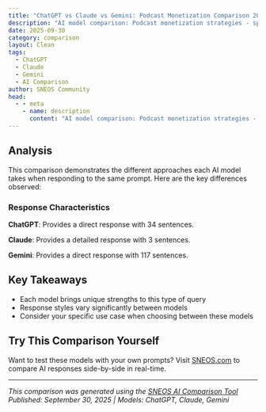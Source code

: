 ```yaml
---
title: "ChatGPT vs Claude vs Gemini: Podcast Monetization Comparison 2025"
description: "AI model comparison: Podcast monetization strategies - sponsorships and premium content..."
date: 2025-09-30
category: comparison
layout: Clean
tags:
  - ChatGPT
  - Claude
  - Gemini
  - AI Comparison
author: SNEOS Community
head:
  - - meta
    - name: description
      content: "AI model comparison: Podcast monetization strategies - sponsorships and premium content..."
---
```


<ChatComparison
  title="ChatGPT vs Claude vs Gemini: Podcast Monetization Comparison 2025"
  prompt="Podcast monetization strategies - sponsorships and premium content"
  :responses='{
    "ChatGPT": "Certainly! Here\u2019s a detailed overview of two popular podcast monetization strategies: sponsorships and premium content.\n\n### 1. Sponsorships\n\n**What Are Sponsorships?**  \nSponsorships involve partnering with brands or companies that pay you to promote their products or services during your podcast episodes.\n\n**How It Works:**  \n- **Pre-Roll, Mid-Roll, or Post-Roll Ads:** Sponsors pay for ad spots at the beginning, middle, or end of an episode.\n- **Host-Read Ads:** The podcast host personally reads the advertisement, which tends to be more authentic and engaging.\n- **Branded Content:** Sometimes sponsors want longer-form integrations or special segments related to their brand.\n\n**How to Get Sponsors:**  \n- Build an engaged and consistent listener base.\n- Define your niche and audience demographics.\n- Reach out to brands directly or join podcast ad networks/platforms (e.g., Podcorn, AdvertiseCast).\n- Offer metrics and analytics to demonstrate your podcast\u2019s value.\n\n**Best Practices:**  \n- Choose sponsors aligned with your audience to maintain trust.\n- Keep ads natural and native to your content style.\n- Be transparent with your audience about sponsored content.\n\n---\n\n### 2. Premium Content\n\n**What Is Premium Content?**  \nOffering exclusive content only available to paying subscribers or members.\n\n**Types of Premium Content:**  \n- **Ad-Free Episodes:** Listeners pay to access episodes without ads.\n- **Bonus Episodes:** Extra content that complements the free episodes.\n- **Early Access:** Subscribers can listen before the general audience.\n- **Behind-the-Scenes:** Content about production, interviews with the team, or making-of stories.\n- **Community Access:** Access to a private group or chat with hosts and other premium listeners.\n\n**Platforms for Premium Content:**  \n- Patreon\n- Supercast\n- Supporting platforms with membership features like Apple Podcasts Subscriptions, Spotify\u2019s Anchor premium tier, or Podbean.\n\n**Monetization Models:**  \n- Monthly subscriptions.\n- One-time payments for specific episodes or content.\n- Tiered memberships offering different levels of perks.\n\n**Best Practices:**  \n- Provide clear value that justifies the paywall.\n- Keep free content high quality to attract new listeners.\n- Regularly engage with subscribers and solicit feedback.\n- Promote premium offerings within free episodes without being too pushy.\n\n---\n\n### Summary\n\n| Strategy           | Description                             | Pros                                     | Cons                                |\n|--------------------|-------------------------------------|------------------------------------------|-------------------------------------|\n| Sponsorships       | Brand ads during episodes             | Reliable income, can be lucrative         | Finding sponsors can be challenging, may disrupt show flow |\n| Premium Content    | Paid exclusive content or perks      | Recurring revenue, builds community        | Requires consistent additional content, may limit audience reach |\n\n---\n\nIf you want, I can also help you draft sponsor outreach emails or plan a premium content launch!",
    "Claude": "# Podcast Monetization Strategies\n\n## Sponsorship Monetization\n\n### Types of Sponsorships\n\n**Pre-roll Ads (15-30 seconds)**\n- Play before content starts\n- Typically $15-25 per 1,000 downloads\n- Good for brand awareness\n\n**Mid-roll Ads (30-60 seconds)**\n- Highest engagement and rates\n- $20-40\u002B per 1,000 downloads\n- Best conversion rates\n\n**Post-roll Ads (15-30 seconds)**\n- Lowest engagement\n- $10-20 per 1,000 downloads\n- Often bundled with other placements\n\n**Host-read vs. Programmatic**\n- Host-read: Higher rates, more authentic\n- Programmatic: Automated, consistent revenue\n\n### Building Sponsor Appeal\n\n**Audience Requirements**\n- Consistent 5,000\u002B downloads per episode minimum\n- Engaged, defined demographic\n- Strong retention rates\n- Professional production quality\n\n**Media Kit Essentials**\n- Download statistics and growth trends\n- Audience demographics and geography\n- Engagement metrics\n- Sample episodes and testimonials\n- Rate card with clear pricing\n\n### Sponsor Acquisition\n\n**Direct Outreach**\n- Research brands that align with your niche\n- Personalized pitches highlighting audience fit\n- Offer trial rates for first-time sponsors\n\n**Podcast Ad Networks**\n- Midroll, AdvertiseCast, Spotify Ad Studio\n- Handle sales and placement automatically\n- Lower rates but less effort required\n\n## Premium Content Strategies\n\n### Subscription Models\n\n**Patreon-style Tiers**\n- $3-5: Bonus episodes, early access\n- $8-15: Ad-free content, exclusive episodes\n- $20\u002B: Personal interaction, merchandise\n\n**Platform-specific Options**\n- Apple Podcasts Subscriptions\n- Spotify Premium\n- Google Podcasts subscriptions\n\n### Premium Content Types\n\n**Exclusive Episodes**\n- Behind-the-scenes content\n- Extended interviews\n- Subscriber-only series\n\n**Enhanced Experiences**\n- Ad-free versions\n- Early access (24-48 hours)\n- Higher audio quality\n- Video versions\n\n**Community Access**\n- Private Discord/Slack channels\n- Live Q\u0026A sessions\n- Subscriber meetups\n\n### Implementation Tips\n\n**Content Balance**\n- Keep 80% content free\n- Make premium content valuable but not essential\n- Avoid paywalling your best content\n\n**Pricing Strategy**\n- Start lower and increase gradually\n- Test different price points\n- Offer annual discounts\n\n## Revenue Optimization\n\n### Audience Development\n- Focus on consistent, quality content first\n- Build audience before aggressive monetization\n- Engage actively with your community\n\n### Diversification\n- Combine sponsorships with premium content\n- Add merchandise, courses, or consulting\n- Don\u0027t rely on single revenue stream\n\n### Performance Tracking\n- Monitor download trends and retention\n- Track sponsor performance and renewals\n- Survey audience about premium content interest\n\n### Best Practices\n- Always disclose sponsorships clearly\n- Choose sponsors that align with your values\n- Maintain editorial independence\n- Be transparent about premium offerings\n\n**Success Timeline**: Most podcasts need 6-12 months of consistent publishing and 10,000\u002B monthly downloads before significant monetization opportunities arise.\n\nWould you like me to dive deeper into any specific aspect of podcast monetization?",
    "Gemini": "Okay, let\u0027s dive into podcast monetization strategies focusing on sponsorships and premium content. These are two of the most common and effective methods for turning your podcast into a revenue stream.\n\n**I. Sponsorships: The Bread and Butter of Podcast Monetization**\n\nSponsorships involve brands paying you to promote their products or services on your podcast.  This is a very common way for people to monetize.\n\n**A. Understanding Sponsorship Types**\n\n*   **Pre-Roll:**  A short ad (15-30 seconds) that runs at the very beginning of the podcast episode.  Often uses a generic read of the brands message.\n*   **Mid-Roll:**  An ad (30-60 seconds) that runs in the middle of the podcast episode. These are generally considered more effective as listeners are already engaged.  This often can integrate the brand message into the content better.\n*   **Post-Roll:**  A short ad (15-30 seconds) that runs at the end of the podcast episode.  These have a lower engagement and thus value.\n*   **Host-Read Ad:**  The host (you) reads the ad script, often incorporating their personal experience with the product or service. These tend to be more effective than generic ads as they leverage the host\u0027s credibility and rapport with the audience.\n*   **Interview Segment/Sponsored Content:**  A longer segment dedicated to interviewing someone from the sponsoring company or discussing a topic related to the sponsor\u0027s product/service.  This needs to be well-integrated into the show to not feel forced.\n*   **Episode Sponsorship:** A brand sponsors the entire episode, typically with mentions at the beginning and end.\n\n**B. Key Factors Attracting Sponsors**\n\n*   **Niche Audience:** Sponsors love podcasts with a well-defined, engaged audience that aligns with their target market.  A podcast for coding bootcamp students is more attractive than a general \u0022business\u0022 podcast.\n*   **Strong Listenership Numbers:**  While not the *only* factor, download numbers (or unique listeners) are important. Sponsors want to know their message will reach a reasonable number of people.\n*   **Audience Engagement:** High levels of audience engagement (e.g., social media interaction, reviews, emails) demonstrate that your listeners are invested in your content.\n*   **Content Quality:**  A professionally produced podcast with valuable, engaging content is more attractive to sponsors.  Audio quality matters!\n*   **Demographics \u0026 Psychographics:** Knowing *who* your listeners are (age, location, income, interests, etc.) allows you to demonstrate the value of your audience to potential sponsors.\n*   **Consistency:** Regularly publishing episodes on a consistent schedule builds trust with both your audience and potential sponsors.\n\n**C. Finding Sponsors**\n\n*   **Podcast Advertising Networks/Marketplaces:** Platforms like AdvertiseCast, Midroll, and Gumball connect podcasters with advertisers.  These often require a certain download threshold.\n*   **Direct Outreach:**  Identify brands that align with your podcast\u0027s niche and audience, and reach out to them directly with a compelling sponsorship proposal.  Personalization is key.\n*   **Listener Referrals:** Ask your listeners to suggest brands that they think would be a good fit for your podcast.\n*   **Affiliate Marketing (a cousin of sponsorships):** Partner with brands and earn a commission on sales generated through your unique affiliate links or promo codes.  Less lucrative initially, but can be easier to get started with.\n*   **Attend Industry Events:** Networking at podcasting or industry-specific events can lead to sponsorship opportunities.\n\n**D. Creating a Sponsorship Proposal**\n\nYour proposal should clearly outline:\n\n*   **About Your Podcast:**  A concise description of your podcast\u0027s theme, target audience, and value proposition.\n*   **Audience Demographics:**  Detailed information about your listeners (age, location, interests, income, etc.).  Use audience surveys to collect this data.\n*   **Download Numbers:**  Provide recent download statistics, showing the reach of your podcast.\n*   **Engagement Metrics:** Highlight audience engagement (social media mentions, reviews, website traffic, etc.).\n*   **Sponsorship Packages:**  Offer different sponsorship levels with varying deliverables and pricing.\n*   **Pricing:** Clearly outline the cost of each sponsorship package.  Research industry standards to ensure your pricing is competitive.\n*   **Case Studies/Testimonials (if available):**  Showcase the success of previous sponsorships.\n*   **Contact Information:**  Make it easy for potential sponsors to reach you.\n\n**E. Best Practices for Sponsorships**\n\n*   **Transparency:**  Be upfront with your audience about sponsored content.  Disclose sponsorships clearly (e.g., \u0022This episode is brought to you by...\u0022)\n*   **Authenticity:**  Only promote products or services that you genuinely believe in and that align with your audience\u0027s interests.\n*   **Integrate Seamlessly:**  Make the ad read sound natural and conversational, fitting seamlessly into the flow of the podcast.\n*   **Track Results:**  Monitor the performance of your sponsorships using tracking links and promo codes. Provide sponsors with reports on the reach and impact of their campaigns.\n*   **Build Relationships:**  Foster long-term relationships with sponsors by providing excellent service and exceeding their expectations.\n\n**II. Premium Content: Direct Revenue from Loyal Listeners**\n\nPremium content involves offering exclusive content or benefits to listeners in exchange for a subscription fee or one-time payment. This directly monetizes the value you provide to your audience.\n\n**A. Types of Premium Content**\n\n*   **Bonus Episodes:**  Release additional episodes exclusively for paying subscribers.\n*   **Ad-Free Listening:**  Offer ad-free versions of your regular episodes.\n*   **Early Access:**  Give subscribers early access to new episodes before they are released to the general public.\n*   **Behind-the-Scenes Content:**  Share exclusive content like interviews, outtakes, or behind-the-scenes insights into the making of your podcast.\n*   **Exclusive Q\u0026A Sessions:**  Host live Q\u0026A sessions with subscribers.\n*   **Community Access:**  Create a private online community (e.g., a Facebook group or Discord server) where subscribers can connect with each other and with you.\n*   **Merchandise Discounts:**  Offer discounts on podcast-related merchandise.\n*   **Workshops/Courses:**  Create and sell online workshops or courses related to your podcast\u0027s topic.\n*   **Personalized Content:** Offer customized content based on listener preferences.\n\n**B. Platforms for Offering Premium Content**\n\n*   **Patreon:**  A popular platform for creators to offer subscriptions and receive recurring support from their fans.\n*   **Memberful:** A platform designed specifically for membership-based businesses, offering robust features for managing subscriptions and content access.\n*   **Supercast:**  A platform that focuses on podcast-specific monetization, allowing you to create custom subscription plans and deliver premium content to listeners.\n*   **Substack:** Primarily a newsletter platform, but can also be used to host podcasts and offer premium content to subscribers.\n*   **Your Own Website:**  You can host your premium content on your own website using a membership plugin or e-commerce platform. This gives you more control but requires more technical expertise.\n*   **Apple Podcasts Subscriptions:** Offers an in-app subscription option directly within the Apple Podcasts app.\n\n**C. Promoting Your Premium Content**\n\n*   **Tease Premium Content:**  Mention exclusive content in your regular episodes and encourage listeners to subscribe.\n*   **Offer a Free Trial:**  Give listeners a free trial period to experience the benefits of subscribing.\n*   **Create a Dedicated Landing Page:**  Build a landing page that clearly explains the value of your premium content and provides a simple way for listeners to subscribe.\n*   **Use Social Media:**  Promote your premium content on social media platforms.\n*   **Email Marketing:**  Send email newsletters to your subscribers to promote new content and keep them engaged.\n*   **Run Contests and Giveaways:**  Offer free subscriptions as prizes in contests and giveaways.\n\n**D. Pricing Your Premium Content**\n\n*   **Consider the Value:**  Price your premium content based on the value you are providing to subscribers.\n*   **Research Competitors:**  See what other podcasters are charging for similar content.\n*   **Offer Multiple Tiers:**  Provide different subscription tiers with varying levels of access and benefits.\n*   **Start Low and Increase Gradually:**  Begin with a lower price point and gradually increase it as you add more value.\n\n**E. Best Practices for Premium Content**\n\n*   **Focus on Quality:**  Ensure that your premium content is high-quality and delivers real value to subscribers.\n*   **Be Consistent:**  Regularly release new premium content to keep subscribers engaged.\n*   **Engage with Subscribers:**  Respond to comments and questions from subscribers and build a strong community.\n*   **Gather Feedback:**  Ask subscribers for feedback on your premium content and use it to improve your offerings.\n*   **Provide Excellent Customer Service:**  Respond promptly to any questions or concerns from subscribers.\n\n**III. Combining Sponsorships and Premium Content**\n\nIt\u0027s often beneficial to combine both strategies:\n\n*   **Sponsorships for Reach, Premium Content for Loyalty:** Use sponsorships to generate revenue from a wider audience and premium content to monetize your most loyal listeners.\n*   **Sponsors Can Support Premium Content:** You can offer sponsors opportunities to support your premium content, such as sponsoring a bonus episode or offering a discount code to subscribers.\n*   **Tiered Premium Content:**  Offer different tiers of premium content, with higher tiers including sponsor recognition.\n\n**Key Considerations for Both Strategies:**\n\n*   **Know Your Audience:** Understand their interests, needs, and willingness to pay.\n*   **Build a Community:**  Foster a strong connection with your listeners to increase engagement and loyalty.\n*   **Consistency is Key:**  Regularly publish high-quality content to keep your audience engaged and attract sponsors.\n*   **Track Your Results:**  Monitor the performance of your sponsorships and premium content offerings to identify what\u0027s working and what\u0027s not.\n*   **Be Patient:**  It takes time to build a successful podcast and generate significant revenue.\n\nBy strategically implementing these monetization strategies, you can turn your podcast into a sustainable and rewarding business. Good luck!\n"
  }'
  published-date="17:20"
/>

## Analysis

This comparison demonstrates the different approaches each AI model takes when responding to the same prompt. Here are the key differences observed:

### Response Characteristics

**ChatGPT**: Provides a direct response with 34 sentences. 

**Claude**: Provides a detailed response with 3 sentences. 

**Gemini**: Provides a direct response with 117 sentences. 

## Key Takeaways

- Each model brings unique strengths to this type of query
- Response styles vary significantly between models
- Consider your specific use case when choosing between these models

## Try This Comparison Yourself

Want to test these models with your own prompts? Visit [SNEOS.com](https://sneos.com) to compare AI responses side-by-side in real-time.

---

*This comparison was generated using the [SNEOS AI Comparison Tool](https://sneos.com)*
*Published: September 30, 2025 | Models: ChatGPT, Claude, Gemini*
